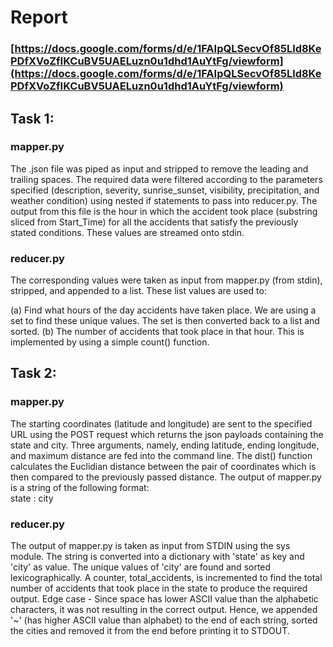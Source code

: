 # Report

### [https://docs.google.com/forms/d/e/1FAIpQLSecvOf85Lld8KePDfXVoZfIKCuBV5UAELuzn0u1dhd1AuYtFg/viewform](https://docs.google.com/forms/d/e/1FAIpQLSecvOf85Lld8KePDfXVoZfIKCuBV5UAELuzn0u1dhd1AuYtFg/viewform)

## Task 1:

### mapper.py

The .json file was piped as input and stripped to remove the leading and trailing spaces. The required data were filtered according to the parameters specified (description, severity, sunrise_sunset, visibility, precipitation, and weather condition) using nested if statements to pass into reducer.py. The output from this file is the hour in which the accident took place (substring sliced from Start_Time) for all the accidents that satisfy the previously stated conditions. These values are streamed onto stdin.

### reducer.py

The corresponding values were taken as input from mapper.py (from stdin), stripped, and appended to a list. These list values are used to:

(a) Find what hours of the day accidents have taken place. We are using a set to find these unique values. 
The set is then converted back to a list and sorted.
(b) The number of accidents that took place in that hour. This is implemented by using a simple count() function.

## Task 2:

### mapper.py

The starting coordinates (latitude and longitude) are sent to the specified URL using the POST request which returns the json payloads containing the state and city. Three arguments, namely, ending latitude, ending longitude, and maximum distance are fed into the command line. The dist() function calculates the Euclidian distance between the pair of coordinates which is then compared to the previously passed distance. The output of mapper.py is a string of the following format:  
state : city

### reducer.py

The output of mapper.py is taken as input from STDIN using the sys module. The string is converted into a dictionary with 'state' as key and 'city' as value. The unique values of 'city' are found and sorted lexicographically. A counter, total_accidents, is incremented to find the total number of accidents that took place in the state to produce the required output.
Edge case - Since space has lower ASCII value than the alphabetic characters, it was not resulting in the correct output. Hence, we appended '~' (has higher ASCII value than alphabet) to the end of each string, sorted the cities and removed it from the end before printing it to STDOUT.
